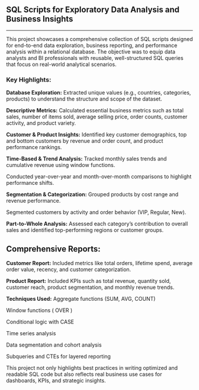 ## SQL Scripts for Exploratory Data Analysis and Business Insights
---
This project showcases a comprehensive collection of SQL scripts designed for end-to-end data exploration, business reporting, and performance analysis within a relational database. The objective was to equip data analysts and BI professionals with reusable, well-structured SQL queries that focus on real-world analytical scenarios.

### Key Highlights:
**Database Exploration:** Extracted unique values (e.g., countries, categories, products) to understand the structure and scope of the dataset.

**Descriptive Metrics:** Calculated essential business metrics such as total sales, number of items sold, average selling price, order counts, customer activity, and product variety.

**Customer & Product Insights:** Identified key customer demographics, top and bottom customers by revenue and order count, and product performance rankings.

**Time-Based & Trend Analysis:** Tracked monthly sales trends and cumulative revenue using window functions.

Conducted year-over-year and month-over-month comparisons to highlight performance shifts.

**Segmentation & Categorization:** Grouped products by cost range and revenue performance.

Segmented customers by activity and order behavior (VIP, Regular, New).

**Part-to-Whole Analysis:** Assessed each category’s contribution to overall sales and identified top-performing regions or customer groups.

## Comprehensive Reports:

**Customer Report:** Included metrics like total orders, lifetime spend, average order value, recency, and customer categorization.

**Product Report:** Included KPIs such as total revenue, quantity sold, customer reach, product segmentation, and monthly revenue trends.

**Techniques Used:**
Aggregate functions (SUM, AVG, COUNT)

Window functions ( OVER )

Conditional logic with CASE

Time series analysis

Data segmentation and cohort analysis

Subqueries and CTEs for layered reporting

This project not only highlights best practices in writing optimized and readable SQL code but also reflects real business use cases for dashboards, KPIs, and strategic insights.
